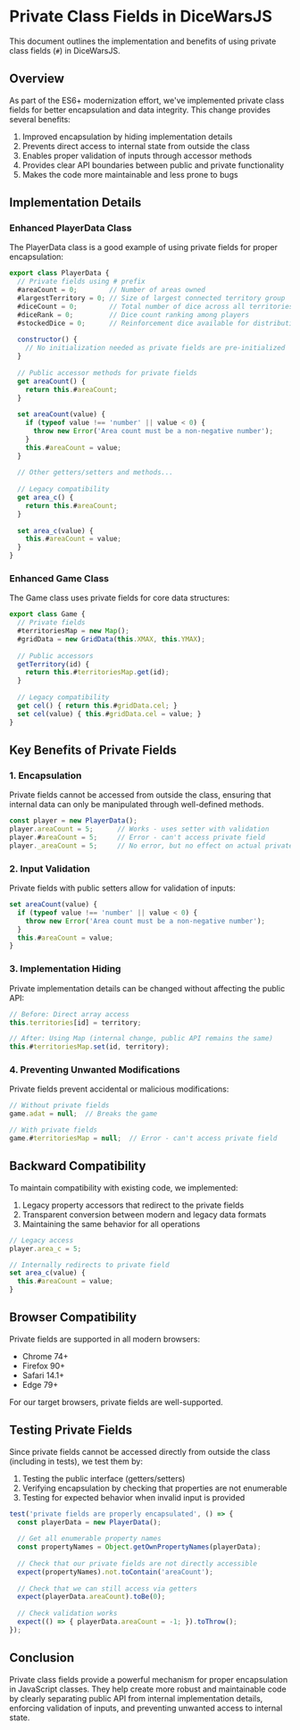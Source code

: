 # Private Class Fields in DiceWarsJS

This document outlines the implementation and benefits of using private class fields (`#`) in DiceWarsJS.

## Overview

As part of the ES6+ modernization effort, we've implemented private class fields for better encapsulation and data integrity. This change provides several benefits:

1. Improved encapsulation by hiding implementation details
2. Prevents direct access to internal state from outside the class
3. Enables proper validation of inputs through accessor methods
4. Provides clear API boundaries between public and private functionality
5. Makes the code more maintainable and less prone to bugs

## Implementation Details

### Enhanced PlayerData Class

The PlayerData class is a good example of using private fields for proper encapsulation:

```javascript
export class PlayerData {
  // Private fields using # prefix
  #areaCount = 0;        // Number of areas owned
  #largestTerritory = 0; // Size of largest connected territory group
  #diceCount = 0;        // Total number of dice across all territories
  #diceRank = 0;         // Dice count ranking among players
  #stockedDice = 0;      // Reinforcement dice available for distribution
  
  constructor() {
    // No initialization needed as private fields are pre-initialized
  }
  
  // Public accessor methods for private fields
  get areaCount() {
    return this.#areaCount;
  }
  
  set areaCount(value) {
    if (typeof value !== 'number' || value < 0) {
      throw new Error('Area count must be a non-negative number');
    }
    this.#areaCount = value;
  }
  
  // Other getters/setters and methods...
  
  // Legacy compatibility
  get area_c() {
    return this.#areaCount;
  }
  
  set area_c(value) {
    this.#areaCount = value;
  }
}
```

### Enhanced Game Class

The Game class uses private fields for core data structures:

```javascript
export class Game {
  // Private fields
  #territoriesMap = new Map();
  #gridData = new GridData(this.XMAX, this.YMAX);
  
  // Public accessors
  getTerritory(id) {
    return this.#territoriesMap.get(id);
  }
  
  // Legacy compatibility
  get cel() { return this.#gridData.cel; }
  set cel(value) { this.#gridData.cel = value; }
}
```

## Key Benefits of Private Fields

### 1. Encapsulation

Private fields cannot be accessed from outside the class, ensuring that internal data can only be manipulated through well-defined methods.

```javascript
const player = new PlayerData();
player.areaCount = 5;      // Works - uses setter with validation
player.#areaCount = 5;     // Error - can't access private field
player._areaCount = 5;     // No error, but no effect on actual private field
```

### 2. Input Validation

Private fields with public setters allow for validation of inputs:

```javascript
set areaCount(value) {
  if (typeof value !== 'number' || value < 0) {
    throw new Error('Area count must be a non-negative number');
  }
  this.#areaCount = value;
}
```

### 3. Implementation Hiding

Private implementation details can be changed without affecting the public API:

```javascript
// Before: Direct array access
this.territories[id] = territory;

// After: Using Map (internal change, public API remains the same)
this.#territoriesMap.set(id, territory);
```

### 4. Preventing Unwanted Modifications

Private fields prevent accidental or malicious modifications:

```javascript
// Without private fields
game.adat = null;  // Breaks the game

// With private fields
game.#territoriesMap = null;  // Error - can't access private field
```

## Backward Compatibility

To maintain compatibility with existing code, we implemented:

1. Legacy property accessors that redirect to the private fields
2. Transparent conversion between modern and legacy data formats
3. Maintaining the same behavior for all operations

```javascript
// Legacy access
player.area_c = 5;

// Internally redirects to private field
set area_c(value) {
  this.#areaCount = value;
}
```

## Browser Compatibility

Private fields are supported in all modern browsers:

- Chrome 74+
- Firefox 90+
- Safari 14.1+
- Edge 79+

For our target browsers, private fields are well-supported.

## Testing Private Fields

Since private fields cannot be accessed directly from outside the class (including in tests), we test them by:

1. Testing the public interface (getters/setters)
2. Verifying encapsulation by checking that properties are not enumerable
3. Testing for expected behavior when invalid input is provided

```javascript
test('private fields are properly encapsulated', () => {
  const playerData = new PlayerData();
  
  // Get all enumerable property names
  const propertyNames = Object.getOwnPropertyNames(playerData);
  
  // Check that our private fields are not directly accessible
  expect(propertyNames).not.toContain('areaCount');
  
  // Check that we can still access via getters
  expect(playerData.areaCount).toBe(0);
  
  // Check validation works
  expect(() => { playerData.areaCount = -1; }).toThrow();
});
```

## Conclusion

Private class fields provide a powerful mechanism for proper encapsulation in JavaScript classes. They help create more robust and maintainable code by clearly separating public API from internal implementation details, enforcing validation of inputs, and preventing unwanted access to internal state.